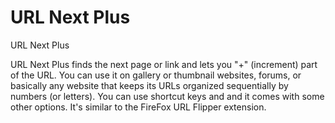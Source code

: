 # URL Next Plus
URL Next Plus

URL Next Plus finds the next page or link and lets you "+" (increment) part of
the URL. You can use it on gallery or thumbnail websites, forums, or basically
any website that keeps its URLs organized sequentially by numbers (or letters).
You can use shortcut keys and and it comes with some other options. It's
similar to the FireFox URL Flipper extension.